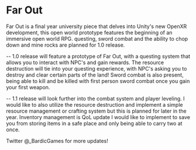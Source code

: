 # Far Out

Far Out is a final year university piece that delves into Unity's new OpenXR development, this open world prototype features the beginning of an immersive open world RPG. questing, sword combat and the ability to chop down and mine rocks are planned for 1.0 release.

-- 1.0 release will feature a prototype of Far Out, with a questing system that allows you to interact with NPC's and gain rewards. The resource destruction will tie into your questing experience, with NPC's asking you to destroy and clear certain parts of the land! Sword combat is also present, being able to kill and be killed with first person sword combat once you gain your first weapon.

-- 1.1 release will look further into the combat system and player leveling. I would like to also utilize the resource destruction and implement a simple resource management or crafting system but this is planned for later in the year. Inventory management is QoL update I would like to implement to save you from storing items in a safe place and only being able to carry two at once.

Twitter @_BardicGames for more updates!

 

